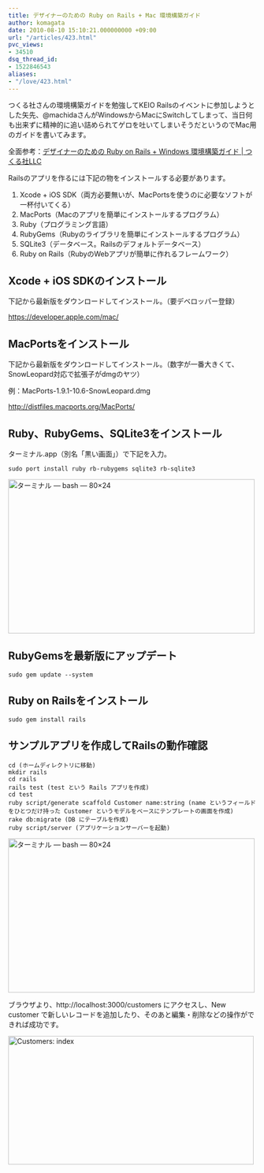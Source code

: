 ```yaml
---
title: デザイナーのための Ruby on Rails + Mac 環境構築ガイド
author: komagata
date: 2010-08-10 15:10:21.000000000 +09:00
url: "/articles/423.html"
pvc_views:
- 34510
dsq_thread_id:
- 1522846543
aliases:
- "/love/423.html"
---
```

つくる社さんの環境構築ガイドを勉強してKEIO Railsのイベントに参加しようとした矢先、@machidaさんがWindowsからMacにSwitchしてしまって、当日何も出来ずに精神的に追い詰められてゲロを吐いてしまいそうだというのでMac用のガイドを書いてみます。

全面参考：[デザイナーのための Ruby on Rails + Windows 環境構築ガイド | つくる社LLC][1]

Railsのアプリを作るには下記の物をインストールする必要があります。

  1. Xcode + iOS SDK（両方必要無いが、MacPortsを使うのに必要なソフトが一杯付いてくる）
  2. MacPorts（Macのアプリを簡単にインストールするプログラム）
  3. Ruby（プログラミング言語）
  4. RubyGems（Rubyのライブラリを簡単にインストールするプログラム）
  5. SQLite3（データベース。Railsのデフォルトデータベース）
  6. Ruby on Rails（RubyのWebアプリが簡単に作れるフレームワーク）

## Xcode + iOS SDKのインストール

下記から最新版をダウンロードしてインストール。（要デベロッパー登録）

<https://developer.apple.com/mac/>

## MacPortsをインストール

下記から最新版をダウンロードしてインストール。（数字が一番大きくて、SnowLeopard対応で拡張子がdmgのヤツ）

例：MacPorts-1.9.1-10.6-SnowLeopard.dmg

<http://distfiles.macports.org/MacPorts/>

## Ruby、RubyGems、SQLite3をインストール

ターミナル.app（別名「黒い画面」）で下記を入力。

    sudo port install ruby rb-rubygems sqlite3 rb-sqlite3


  <a href="http://www.flickr.com/photos/komagata/4878554162/" title="ターミナル — bash — 80×24 by komagata, on Flickr"><img src="http://farm5.static.flickr.com/4097/4878554162_d3efcaa656.jpg" width="500" height="313" alt="ターミナル — bash — 80×24" /></a>


## RubyGemsを最新版にアップデート

    sudo gem update --system

## Ruby on Railsをインストール

    sudo gem install rails

## サンプルアプリを作成してRailsの動作確認

    cd (ホームディレクトリに移動)
    mkdir rails
    cd rails
    rails test (test という Rails アプリを作成)
    cd test
    ruby script/generate scaffold Customer name:string (name というフィールドをひとつだけ持った Customer というモデルをベースにテンプレートの画面を作成)
    rake db:migrate (DB にテーブルを作成)
    ruby script/server (アプリケーションサーバーを起動)


  <a href="http://www.flickr.com/photos/komagata/4878556256/" title="ターミナル — bash — 80×24 by komagata, on Flickr"><img src="http://farm5.static.flickr.com/4102/4878556256_f1cc7c3543.jpg" width="500" height="313" alt="ターミナル — bash — 80×24" /></a>


ブラウザより、http://localhost:3000/customers にアクセスし、New customer で新しいレコードを追加したり、そのあと編集・削除などの操作ができれば成功です。


  <a href="http://www.flickr.com/photos/komagata/4877941951/" title="Customers: index by komagata, on Flickr"><img src="http://farm5.static.flickr.com/4139/4877941951_a593339207.jpg" width="498" height="261" alt="Customers: index" /></a>


 [1]: http://tsukurusha.com/2010/07/ruby_on_rails_setup_guide_for_designers/
